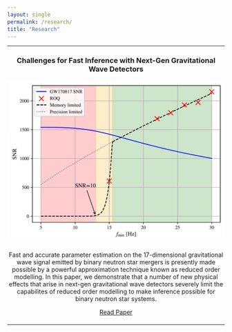 ```yaml
---
layout: single
permalink: /research/
title: "Research"
---
```



<hr>

<div style="text-align: center; margin-bottom: 20px;">
  <h3>Challenges for Fast Inference with Next-Gen Gravitational Wave Detectors</h3>
    <img src="/assets/images/gw_rom.jpg" alt="Gravitational Waves" style="width: 540px; max-width: 100%; border-radius: 8px;">
    <div>
    <p style="margin-top: 20px;">
      Fast and accurate parameter estimation on the 17-dimensional gravitational wave signal emitted by binary neutron star mergers is presently made possible by a powerful approximation technique known as reduced order modelling. In this paper, we demonstrate that a number of new physical effects that arise in next-gen gravitational wave detectors severely limit the capabilites of reduced order modelling to make inference possible for binary neutron star systems.
    </p>
    <a href="https://arxiv.org/abs/2503.04073" target="_blank" class="btn btn--primary">Read Paper</a>
  </div>
</div>

<hr>
